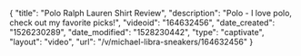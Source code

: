 {
    "title": "Polo Ralph Lauren Shirt Review",
    "description": "Polo - I love polo, check out my favorite picks!",
    "videoid": "164632456",
    "date_created": "1526230289",
    "date_modified": "1528230442",
    "type": "captivate",
    "layout": "video",
    "url": "\/v\/michael-libra-sneakers\/164632456"
}